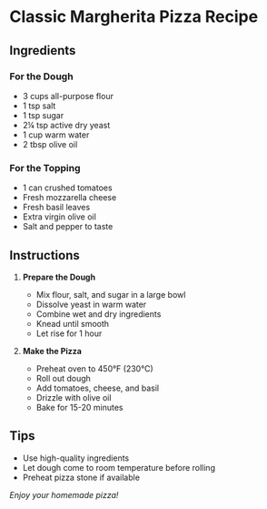 # Classic Margherita Pizza Recipe

## Ingredients

### For the Dough
- 3 cups all-purpose flour
- 1 tsp salt
- 1 tsp sugar
- 2¼ tsp active dry yeast
- 1 cup warm water
- 2 tbsp olive oil

### For the Topping
- 1 can crushed tomatoes
- Fresh mozzarella cheese
- Fresh basil leaves
- Extra virgin olive oil
- Salt and pepper to taste

## Instructions

1. **Prepare the Dough**
    - Mix flour, salt, and sugar in a large bowl
    - Dissolve yeast in warm water
    - Combine wet and dry ingredients
    - Knead until smooth
    - Let rise for 1 hour

2. **Make the Pizza**
    - Preheat oven to 450°F (230°C)
    - Roll out dough
    - Add tomatoes, cheese, and basil
    - Drizzle with olive oil
    - Bake for 15-20 minutes

## Tips
- Use high-quality ingredients
- Let dough come to room temperature before rolling
- Preheat pizza stone if available

*Enjoy your homemade pizza!*